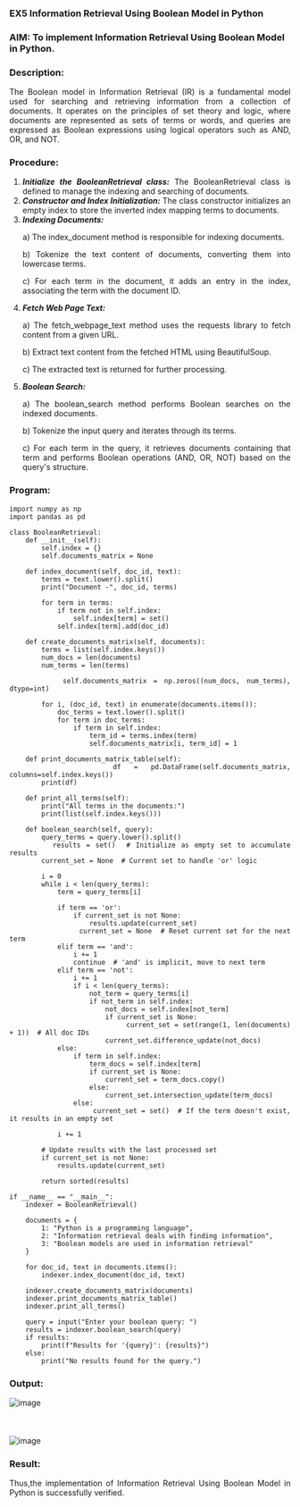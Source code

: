 ### EX5 Information Retrieval Using Boolean Model in Python
### AIM: To implement Information Retrieval Using Boolean Model in Python.
### Description:
<div align = "justify">
The Boolean model in Information Retrieval (IR) is a fundamental model used for searching and retrieving information from a collection of documents. It operates on the principles of set theory and logic, where documents are represented as sets of terms or words, and queries are expressed as Boolean expressions using logical operators such as AND, OR, and NOT.
  
### Procedure:
1. ***Initialize the BooleanRetrieval class:*** The BooleanRetrieval class is defined to manage the indexing and searching of documents.
2. ***Constructor and Index Initialization:*** The class constructor initializes an empty index to store the inverted index mapping terms to documents.
3. ***Indexing Documents:***
    <p> a) The index_document method is responsible for indexing documents.
    <p> b) Tokenize the text content of documents, converting them into lowercase terms.
    <p> c) For each term in the document, it adds an entry in the index, associating the term with the document ID. </p>
4. ***Fetch Web Page Text:***
    <p>a) The fetch_webpage_text method uses the requests library to fetch content from a given URL.
    <p>b) Extract text content from the fetched HTML using BeautifulSoup.
    <p>c) The extracted text is returned for further processing.
5. ***Boolean Search:***
    <p>a) The boolean_search method performs Boolean searches on the indexed documents.
    <p>b) Tokenize the input query and iterates through its terms.
    <p>c) For each term in the query, it retrieves documents containing that term and performs Boolean operations (AND, OR, NOT) based on the query's structure.

### Program:
```
import numpy as np
import pandas as pd

class BooleanRetrieval:
    def __init__(self):
        self.index = {}
        self.documents_matrix = None

    def index_document(self, doc_id, text):
        terms = text.lower().split()
        print("Document -", doc_id, terms)

        for term in terms:
            if term not in self.index:
                self.index[term] = set()
            self.index[term].add(doc_id)

    def create_documents_matrix(self, documents):
        terms = list(self.index.keys())
        num_docs = len(documents)
        num_terms = len(terms)

        self.documents_matrix = np.zeros((num_docs, num_terms), dtype=int)

        for i, (doc_id, text) in enumerate(documents.items()):
            doc_terms = text.lower().split()
            for term in doc_terms:
                if term in self.index:
                    term_id = terms.index(term)
                    self.documents_matrix[i, term_id] = 1

    def print_documents_matrix_table(self):
        df = pd.DataFrame(self.documents_matrix, columns=self.index.keys())
        print(df)

    def print_all_terms(self):
        print("All terms in the documents:")
        print(list(self.index.keys()))

    def boolean_search(self, query):
        query_terms = query.lower().split()
        results = set()  # Initialize as empty set to accumulate results
        current_set = None  # Current set to handle 'or' logic

        i = 0
        while i < len(query_terms):
            term = query_terms[i]

            if term == 'or':
                if current_set is not None:
                    results.update(current_set)
                current_set = None  # Reset current set for the next term
            elif term == 'and':
                i += 1
                continue  # 'and' is implicit, move to next term
            elif term == 'not':
                i += 1
                if i < len(query_terms):
                    not_term = query_terms[i]
                    if not_term in self.index:
                        not_docs = self.index[not_term]
                        if current_set is None:
                            current_set = set(range(1, len(documents) + 1))  # All doc IDs
                        current_set.difference_update(not_docs)
            else:
                if term in self.index:
                    term_docs = self.index[term]
                    if current_set is None:
                        current_set = term_docs.copy()
                    else:
                        current_set.intersection_update(term_docs)
                else:
                    current_set = set()  # If the term doesn't exist, it results in an empty set

            i += 1

        # Update results with the last processed set
        if current_set is not None:
            results.update(current_set)

        return sorted(results)

if __name__ == "__main__":
    indexer = BooleanRetrieval()

    documents = {
        1: "Python is a programming language",
        2: "Information retrieval deals with finding information",
        3: "Boolean models are used in information retrieval"
    }

    for doc_id, text in documents.items():
        indexer.index_document(doc_id, text)

    indexer.create_documents_matrix(documents)
    indexer.print_documents_matrix_table()
    indexer.print_all_terms()

    query = input("Enter your boolean query: ")
    results = indexer.boolean_search(query)
    if results:
        print(f"Results for '{query}': {results}")
    else:
        print("No results found for the query.")
```

### Output:
![image](https://github.com/user-attachments/assets/07542980-2bc1-4a71-be18-8506c46a90df)
<br>
<br>
<br>
<br>
![image](https://github.com/user-attachments/assets/c2048777-5940-47bb-abc9-c992fb7823a3)

### Result:
Thus,the implementation of Information Retrieval Using Boolean Model in Python is successfully verified.

